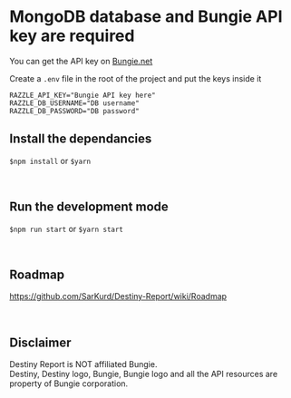 # MongoDB database and Bungie API key are required

You can get the API key on [Bungie.net](https://www.bungie.net/en/Application)

Create a `.env` file in the root of the project and put the keys inside it

```
RAZZLE_API_KEY="Bungie API key here"
RAZZLE_DB_USERNAME="DB username"
RAZZLE_DB_PASSWORD="DB password"
```

## Install the dependancies

`$npm install` or `$yarn`

<br/>

## Run the development mode

`$npm run start` or `$yarn start`

<br/>

## Roadmap

https://github.com/SarKurd/Destiny-Report/wiki/Roadmap

<br/>

## Disclaimer

Destiny Report is NOT affiliated Bungie. </br>
Destiny, Destiny logo, Bungie, Bungie logo and all the API resources are property of Bungie corporation.
